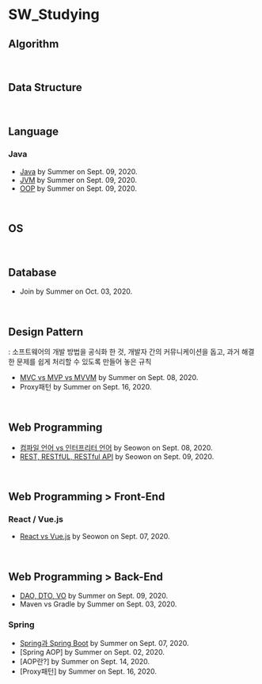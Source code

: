 # SW_Studying

## Algorithm

<br />

## Data Structure

<br />

## Language

### Java

- [Java]() by Summer on Sept. 09, 2020.
- [JVM]() by Summer on Sept. 09, 2020.
- [OOP]() by Summer on Sept. 09, 2020.

<br />

## OS

<br />

## Database

- Join by Summer on Oct. 03, 2020.

<br />

## Design Pattern

: 소프트웨어의 개발 방법을 공식화 한 것, 개발자 간의 커뮤니케이션을 돕고, 과거 해결한 문제를 쉽게 처리할 수 있도록 만들어 놓은 규칙

- [MVC vs MVP vs MVVM](https://github.com/ChoHaJOAH/SW_Studying/blob/master/Design%20Pattern/MVC%20vs%20MVP%20vs%20MVVM.md) by Summer on Sept. 08, 2020.
- Proxy패턴 by Summer on Sept. 16, 2020.

<br />

## Web Programming

- [컴파일 언어 vs 인터프리터 언어](https://github.com/ChoHaJOAH/SW_Studying/blob/master/WebProgramming/%EC%BB%B4%ED%8C%8C%EC%9D%BC%20%EC%96%B8%EC%96%B4%20vs%20%EC%9D%B8%ED%84%B0%ED%94%84%EB%A6%AC%ED%84%B0%20%EC%96%B8%EC%96%B4.md) by Seowon on Sept. 08, 2020.
- [REST, RESTfUL, RESTful API](https://github.com/ChoHaJOAH/SW_Studying/blob/master/WebProgramming/REST%2C%20RESTful%2C%20RESTful%20API.md) by Seowon on Sept. 09, 2020.

<br />

## Web Programming > Front-End

### React / Vue.js

- [React vs Vue.js](https://github.com/ChoHaJOAH/SW_Studying/blob/master/WebProgramming/Front-End/React%20vs%20Vue.js.md) by Seowon on Sept. 07, 2020.

<br />

## Web Programming > Back-End

- [DAO, DTO, VO]() by Summer on Sept. 09, 2020.
- Maven vs Gradle by Summer on Sept. 03, 2020.

### Spring

- [Spring과 Spring Boot](https://github.com/ChoHaJOAH/SW_Studying/blob/master/WebProgramming/Back-End/Spring%EA%B3%BC%20SpringBoot.md) by Summer on Sept. 07, 2020.
- [Spring AOP] by Summer on Sept. 02, 2020.
- [AOP란?] by Summer on Sept. 14, 2020.
- [Proxy패턴] by Summer on Sept. 16, 2020.